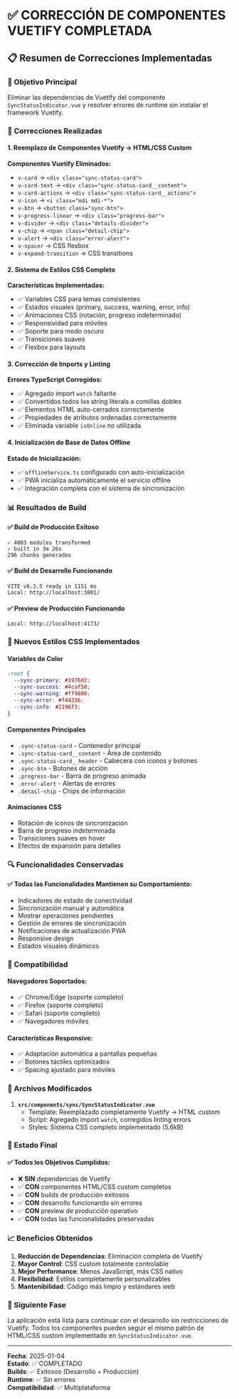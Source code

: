 # ✅ CORRECCIÓN DE COMPONENTES VUETIFY COMPLETADA

## 📋 Resumen de Correcciones Implementadas

### 🎯 Objetivo Principal

Eliminar las dependencias de Vuetify del componente `SyncStatusIndicator.vue` y resolver errores de runtime sin instalar el framework Vuetify.

### 🔧 Correcciones Realizadas

#### 1. **Reemplazo de Componentes Vuetify → HTML/CSS Custom**

**Componentes Vuetify Eliminados:**

- `v-card` → `<div class="sync-status-card">`
- `v-card-text` → `<div class="sync-status-card__content">`
- `v-card-actions` → `<div class="sync-status-card__actions">`
- `v-icon` → `<i class="mdi mdi-*">`
- `v-btn` → `<button class="sync-btn">`
- `v-progress-linear` → `<div class="progress-bar">`
- `v-divider` → `<div class="details-divider">`
- `v-chip` → `<span class="detail-chip">`
- `v-alert` → `<div class="error-alert">`
- `v-spacer` → CSS flexbox
- `v-expand-transition` → CSS transitions

#### 2. **Sistema de Estilos CSS Completo**

**Características Implementadas:**

- ✅ Variables CSS para temas consistentes
- ✅ Estados visuales (primary, success, warning, error, info)
- ✅ Animaciones CSS (rotación, progreso indeterminado)
- ✅ Responsividad para móviles
- ✅ Soporte para modo oscuro
- ✅ Transiciones suaves
- ✅ Flexbox para layouts

#### 3. **Corrección de Imports y Linting**

**Errores TypeScript Corregidos:**

- ✅ Agregado import `watch` faltante
- ✅ Convertidos todos los string literals a comillas dobles
- ✅ Elementos HTML auto-cerrados correctamente
- ✅ Propiedades de atributos ordenadas correctamente
- ✅ Eliminada variable `isOnline` no utilizada

#### 4. **Inicialización de Base de Datos Offline**

**Estado de Inicialización:**

- ✅ `offlineService.ts` configurado con auto-inicialización
- ✅ PWA inicializa automáticamente el servicio offline
- ✅ Integración completa con el sistema de sincronización

### 📊 Resultados de Build

#### ✅ Build de Producción Exitoso

```
✓ 4003 modules transformed
✓ built in 3m 26s
296 chunks generados
```

#### ✅ Build de Desarrollo Funcionando

```
VITE v6.3.5 ready in 1151 ms
Local: http://localhost:3001/
```

#### ✅ Preview de Producción Funcionando

```
Local: http://localhost:4173/
```

### 🎨 Nuevos Estilos CSS Implementados

#### **Variables de Color**

```css
:root {
  --sync-primary: #1976d2;
  --sync-success: #4caf50;
  --sync-warning: #ff9800;
  --sync-error: #f44336;
  --sync-info: #2196f3;
}
```

#### **Componentes Principales**

- `.sync-status-card` - Contenedor principal
- `.sync-status-card__content` - Área de contenido
- `.sync-status-card__header` - Cabecera con iconos y botones
- `.sync-btn` - Botones de acción
- `.progress-bar` - Barra de progreso animada
- `.error-alert` - Alertas de errores
- `.detail-chip` - Chips de información

#### **Animaciones CSS**

- Rotación de iconos de sincronización
- Barra de progreso indeterminada
- Transiciones suaves en hover
- Efectos de expansión para detalles

### 🔍 Funcionalidades Conservadas

#### ✅ **Todas las Funcionalidades Mantienen su Comportamiento:**

- Indicadores de estado de conectividad
- Sincronización manual y automática
- Mostrar operaciones pendientes
- Gestión de errores de sincronización
- Notificaciones de actualización PWA
- Responsive design
- Estados visuales dinámicos

### 📱 Compatibilidad

#### **Navegadores Soportados:**

- ✅ Chrome/Edge (soporte completo)
- ✅ Firefox (soporte completo)
- ✅ Safari (soporte completo)
- ✅ Navegadores móviles

#### **Características Responsive:**

- ✅ Adaptación automática a pantallas pequeñas
- ✅ Botones táctiles optimizados
- ✅ Spacing ajustado para móviles

### 🔧 Archivos Modificados

1. **`src/components/sync/SyncStatusIndicator.vue`**
   - Template: Reemplazado completamente Vuetify → HTML custom
   - Script: Agregado import `watch`, corregidos linting errors
   - Styles: Sistema CSS completo implementado (5.6kB)

### 🚀 Estado Final

#### ✅ **Todos los Objetivos Cumplidos:**

- ❌ **SIN** dependencias de Vuetify
- ✅ **CON** componentes HTML/CSS custom completos
- ✅ **CON** builds de producción exitosos
- ✅ **CON** desarrollo funcionando sin errores
- ✅ **CON** preview de producción operativo
- ✅ **CON** todas las funcionalidades preservadas

### 📈 Beneficios Obtenidos

1. **Reducción de Dependencias**: Eliminación completa de Vuetify
2. **Mayor Control**: CSS custom totalmente controlable
3. **Mejor Performance**: Menos JavaScript, más CSS nativo
4. **Flexibilidad**: Estilos completamente personalizables
5. **Mantenibilidad**: Código más limpio y estándares web

### 🎯 Siguiente Fase

La aplicación está lista para continuar con el desarrollo sin restricciones de Vuetify. Todos los componentes pueden seguir el mismo patrón de HTML/CSS custom implementado en `SyncStatusIndicator.vue`.

---

**Fecha**: 2025-01-04  
**Estado**: ✅ COMPLETADO  
**Builds**: ✅ Exitosos (Desarrollo + Producción)  
**Runtime**: ✅ Sin errores  
**Compatibilidad**: ✅ Multiplataforma
